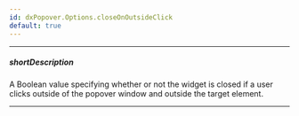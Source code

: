 ```yaml
---
id: dxPopover.Options.closeOnOutsideClick
default: true
---
```

---
##### shortDescription
A Boolean value specifying whether or not the widget is closed if a user clicks outside of the popover window and outside the target element.

---
